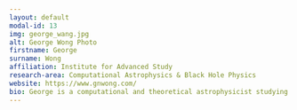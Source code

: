 ```yaml
---
layout: default
modal-id: 13
img: george_wang.jpg
alt: George Wong Photo
firstname: George
surname: Wong
affiliation: Institute for Advanced Study
research-area: Computational Astrophysics & Black Hole Physics
website: https://www.gnwong.com/
bio: George is a computational and theoretical astrophysicist studying high-energy phenomena near supermassive black holes. His research combines numerical methods and analytic modeling to understand accretion processes and magnetic field dynamics around black holes. As a member of the Event Horizon Telescope collaboration and co-coordinator of its Theory Working Group, he contributes to cutting-edge black hole imaging and modeling efforts. His work bridges general relativistic magnetohydrodynamics simulations with observational astronomy.
---
```

